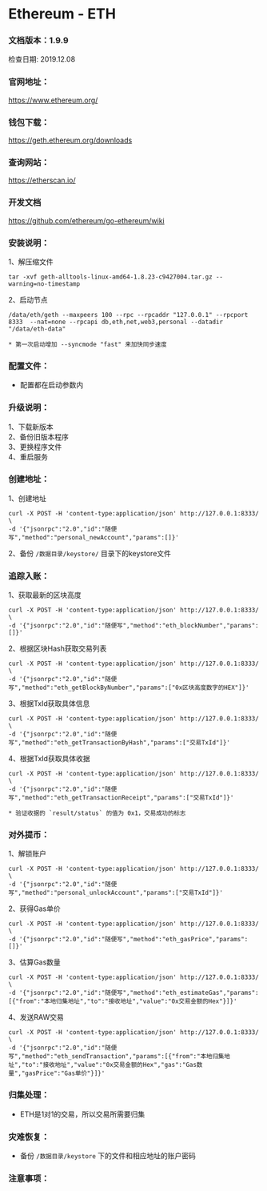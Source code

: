 # Ethereum - ETH

### 文档版本：1.9.9
检查日期: 2019.12.08

### 官网地址：
https://www.ethereum.org/

### 钱包下载：
https://geth.ethereum.org/downloads

### 查询网站：
https://etherscan.io/

### 开发文档
https://github.com/ethereum/go-ethereum/wiki

### 安装说明：
1、解压缩文件
```
tar -xvf geth-alltools-linux-amd64-1.8.23-c9427004.tar.gz --warning=no-timestamp
```

2、启动节点
```
/data/eth/geth --maxpeers 100 --rpc --rpcaddr "127.0.0.1" --rpcport 8333  --nat=none --rpcapi db,eth,net,web3,personal --datadir "/data/eth-data"

* 第一次启动增加 --syncmode "fast" 来加快同步速度
```

### 配置文件：
* 配置都在启动参数内

### 升级说明：
1、下载新版本  
2、备份旧版本程序  
3、更换程序文件  
4、重启服务

### 创建地址：
1、创建地址
```
curl -X POST -H 'content-type:application/json' http://127.0.0.1:8333/ \
-d '{"jsonrpc":"2.0","id":"随便写","method":"personal_newAccount","params":[]}'  
```
2、备份 `/数据目录/keystore/` 目录下的keystore文件

### 追踪入账：
1、获取最新的区块高度
```
curl -X POST -H 'content-type:application/json' http://127.0.0.1:8333/ \
-d '{"jsonrpc":"2.0","id":"随便写","method":"eth_blockNumber","params":[]}'  
```
2、根据区块Hash获取交易列表
```
curl -X POST -H 'content-type:application/json' http://127.0.0.1:8333/ \
-d '{"jsonrpc":"2.0","id":"随便写","method":"eth_getBlockByNumber","params":["0x区块高度数字的HEX"]}'  
```
3、根据TxId获取具体信息
```
curl -X POST -H 'content-type:application/json' http://127.0.0.1:8333/ \
-d '{"jsonrpc":"2.0","id":"随便写","method":"eth_getTransactionByHash","params":["交易TxId"]}'  
```
4、根据TxId获取具体收据
```
curl -X POST -H 'content-type:application/json' http://127.0.0.1:8333/ \
-d '{"jsonrpc":"2.0","id":"随便写","method":"eth_getTransactionReceipt","params":["交易TxId"]}'  

* 验证收据的 `result/status` 的值为 0x1，交易成功的标志
```

### 对外提币：
1、解锁账户
```
curl -X POST -H 'content-type:application/json' http://127.0.0.1:8333/ \
-d '{"jsonrpc":"2.0","id":"随便写","method":"personal_unlockAccount","params":["交易TxId"]}'  
```

2、获得Gas单价
```
curl -X POST -H 'content-type:application/json' http://127.0.0.1:8333/ \
-d '{"jsonrpc":"2.0","id":"随便写","method":"eth_gasPrice","params":[]}'  
```

3、估算Gas数量
```
curl -X POST -H 'content-type:application/json' http://127.0.0.1:8333/ \
-d '{"jsonrpc":"2.0","id":"随便写","method":"eth_estimateGas","params":[{"from":"本地归集地址","to":"接收地址","value":"0x交易金额的Hex"}]}'  
```

4、发送RAW交易
```
curl -X POST -H 'content-type:application/json' http://127.0.0.1:8333/ \
-d '{"jsonrpc":"2.0","id":"随便写","method":"eth_sendTransaction","params":[{"from":"本地归集地址","to":"接收地址","value":"0x交易金额的Hex","gas":"Gas数量","gasPrice":"Gas单价"}]}'  
```

### 归集处理：
* ETH是1对1的交易，所以交易所需要归集

### 灾难恢复：
* 备份 `/数据目录/keystore` 下的文件和相应地址的账户密码

### 注意事项：
